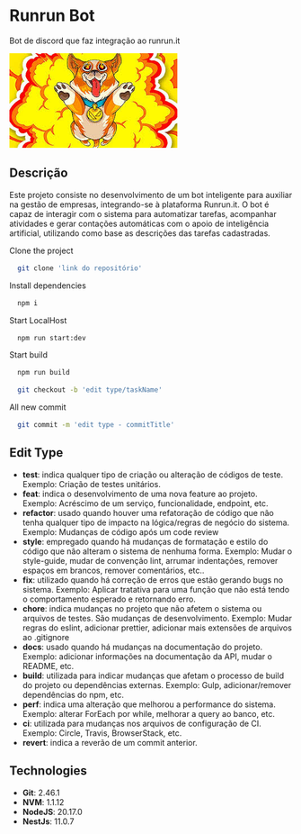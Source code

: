 # Runrun Bot

Bot de discord que faz integração ao runrun.it

![Banner Bot Runrunit](/github/dog-icon.jpg)

## Descrição

Este projeto consiste no desenvolvimento de um bot inteligente para auxiliar na gestão de empresas, integrando-se à plataforma Runrun.it. O bot é capaz de interagir com o sistema para automatizar tarefas, acompanhar atividades e gerar contações automáticas com o apoio de inteligência artificial, utilizando como base as descrições das tarefas cadastradas.

Clone the project

```bash
  git clone 'link do repositório'
```

Install dependencies

```bash
  npm i
```

Start LocalHost

```bash
  npm run start:dev
```

Start build

```bash
  npm run build
```

```bash
  git checkout -b 'edit type/taskName'
```

All new commit

```bash
  git commit -m 'edit type - commitTitle'
```

## Edit Type

- **test**: indica qualquer tipo de criação ou alteração de códigos de teste. Exemplo: Criação de testes unitários.
- **feat**: indica o desenvolvimento de uma nova feature ao projeto. Exemplo: Acréscimo de um serviço, funcionalidade, endpoint, etc.
- **refactor**: usado quando houver uma refatoração de código que não tenha qualquer tipo de impacto na lógica/regras de negócio do sistema. Exemplo: Mudanças de código após um code review
- **style**: empregado quando há mudanças de formatação e estilo do código que não alteram o sistema de nenhuma forma.
Exemplo: Mudar o style-guide, mudar de convenção lint, arrumar indentações, remover espaços em brancos, remover comentários, etc..
- **fix**: utilizado quando há correção de erros que estão gerando bugs no sistema.
Exemplo: Aplicar tratativa para uma função que não está tendo o comportamento esperado e retornando erro.
- **chore**: indica mudanças no projeto que não afetem o sistema ou arquivos de testes. São mudanças de desenvolvimento.
Exemplo: Mudar regras do eslint, adicionar prettier, adicionar mais extensões de arquivos ao .gitignore
- **docs**: usado quando há mudanças na documentação do projeto.
Exemplo: adicionar informações na documentação da API, mudar o README, etc.
- **build**: utilizada para indicar mudanças que afetam o processo de build do projeto ou dependências externas.
Exemplo: Gulp, adicionar/remover dependências do npm, etc.
- **perf**: indica uma alteração que melhorou a performance do sistema.
Exemplo: alterar ForEach por while, melhorar a query ao banco, etc.
- **ci**: utilizada para mudanças nos arquivos de configuração de CI.
Exemplo: Circle, Travis, BrowserStack, etc.
- **revert**: indica a reverão de um commit anterior.

## Technologies

- **Git**: 2.46.1
- **NVM**: 1.1.12
- **NodeJS**: 20.17.0
- **NestJs**: 11.0.7